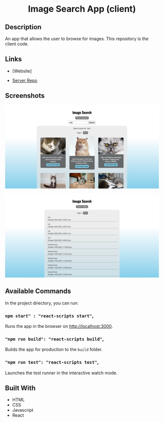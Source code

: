 <h1 align="center">Image Search App (client)</h1>

## Description

An app that allows the user to browse for images. This repository is the client code.

## Links

- [Website]

- [Server Repo](https://github.com/cyoung-sudo/image-search-app-server)

## Screenshots

![](/public/screenshot1.png)

![](/public/screenshot2.png)

## Available Commands

In the project directory, you can run:

### `npm start" : "react-scripts start"`,

Runs the app in the browser on [http://localhost:3000](http://localhost:3000).

### `"npm run build": "react-scripts build"`,

Builds the app for production to the `build` folder.

### `"npm run test": "react-scripts test"`,

Launches the test runner in the interactive watch mode.

## Built With

- HTML
- CSS
- Javascript
- React